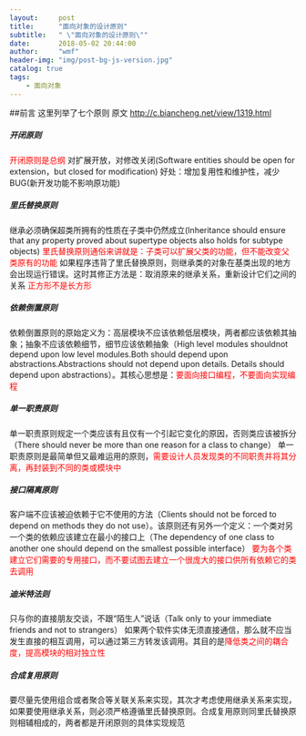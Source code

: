 ```yaml
---
layout:     post
title:      "面向对象的设计原则"
subtitle:   " \"面向对象的设计原则\""
date:       2018-05-02 20:44:00
author:     "wmf"
header-img: "img/post-bg-js-version.jpg"
catalog: true
tags:
    - 面向对象
---
```

##前言
这里列举了七个原则
原文
http://c.biancheng.net/view/1319.html
##### 开闭原则
<font color="red">开闭原则是总纲</font>
对扩展开放，对修改关闭(Software entities should be open for extension，but closed for modification)
好处：增加复用性和维护性，减少BUG(新开发功能不影响原功能)
##### 里氏替换原则
继承必须确保超类所拥有的性质在子类中仍然成立(Inheritance should ensure that any property proved about supertype objects also holds for subtype objects)
<font color="red">里氏替换原则通俗来讲就是：子类可以扩展父类的功能，但不能改变父类原有的功能</font>
如果程序违背了里氏替换原则，则继承类的对象在基类出现的地方会出现运行错误。这时其修正方法是：取消原来的继承关系，重新设计它们之间的关系
<font color="red">正方形不是长方形</font>
##### 依赖倒置原则
依赖倒置原则的原始定义为：高层模块不应该依赖低层模块，两者都应该依赖其抽象；抽象不应该依赖细节，细节应该依赖抽象（High level modules shouldnot depend upon low level modules.Both should depend upon abstractions.Abstractions should not depend upon details. Details should depend upon abstractions）。其核心思想是：<font color="red">要面向接口编程，不要面向实现编程</font>
##### 单一职责原则
单一职责原则规定一个类应该有且仅有一个引起它变化的原因，否则类应该被拆分（There should never be more than one reason for a class to change）
单一职责原则是最简单但又最难运用的原则，<font color="red">需要设计人员发现类的不同职责并将其分离，再封装到不同的类或模块中</font>
##### 接口隔离原则
客户端不应该被迫依赖于它不使用的方法（Clients should not be forced to depend on methods they do not use）。该原则还有另外一个定义：一个类对另一个类的依赖应该建立在最小的接口上（The dependency of one class to another one should depend on the smallest possible interface）
<font color="red">要为各个类建立它们需要的专用接口，而不要试图去建立一个很庞大的接口供所有依赖它的类去调用</font>
##### 迪米特法则
只与你的直接朋友交谈，不跟“陌生人”说话（Talk only to your immediate friends and not to strangers）
如果两个软件实体无须直接通信，那么就不应当发生直接的相互调用，可以通过第三方转发该调用。其目的是<font color="red">降低类之间的耦合度，提高模块的相对独立性</font>
##### 合成复用原则
要尽量先使用组合或者聚合等关联关系来实现，其次才考虑使用继承关系来实现，如果要使用继承关系，则必须严格遵循里氏替换原则。合成复用原则同里氏替换原则相辅相成的，两者都是开闭原则的具体实现规范



